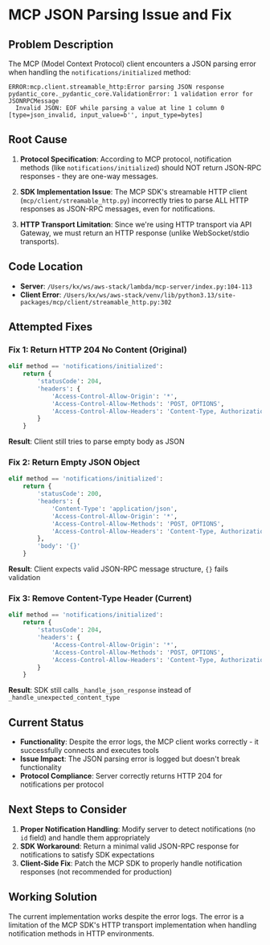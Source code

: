 # MCP JSON Parsing Issue and Fix

## Problem Description

The MCP (Model Context Protocol) client encounters a JSON parsing error when handling the `notifications/initialized` method:

```
ERROR:mcp.client.streamable_http:Error parsing JSON response
pydantic_core._pydantic_core.ValidationError: 1 validation error for JSONRPCMessage
  Invalid JSON: EOF while parsing a value at line 1 column 0 [type=json_invalid, input_value=b'', input_type=bytes]
```

## Root Cause

1. **Protocol Specification**: According to MCP protocol, notification methods (like `notifications/initialized`) should NOT return JSON-RPC responses - they are one-way messages.

2. **SDK Implementation Issue**: The MCP SDK's streamable HTTP client (`mcp/client/streamable_http.py`) incorrectly tries to parse ALL HTTP responses as JSON-RPC messages, even for notifications.

3. **HTTP Transport Limitation**: Since we're using HTTP transport via API Gateway, we must return an HTTP response (unlike WebSocket/stdio transports).

## Code Location

- **Server**: `/Users/kx/ws/aws-stack/lambda/mcp-server/index.py:104-113`
- **Client Error**: `/Users/kx/ws/aws-stack/venv/lib/python3.13/site-packages/mcp/client/streamable_http.py:302`

## Attempted Fixes

### Fix 1: Return HTTP 204 No Content (Original)
```python
elif method == 'notifications/initialized':
    return {
        'statusCode': 204,
        'headers': {
            'Access-Control-Allow-Origin': '*',
            'Access-Control-Allow-Methods': 'POST, OPTIONS', 
            'Access-Control-Allow-Headers': 'Content-Type, Authorization'
        }
    }
```
**Result**: Client still tries to parse empty body as JSON

### Fix 2: Return Empty JSON Object  
```python
elif method == 'notifications/initialized':
    return {
        'statusCode': 200,
        'headers': {
            'Content-Type': 'application/json',
            'Access-Control-Allow-Origin': '*',
            'Access-Control-Allow-Methods': 'POST, OPTIONS',
            'Access-Control-Allow-Headers': 'Content-Type, Authorization'
        },
        'body': '{}'
    }
```
**Result**: Client expects valid JSON-RPC message structure, `{}` fails validation

### Fix 3: Remove Content-Type Header (Current)
```python
elif method == 'notifications/initialized':
    return {
        'statusCode': 204,
        'headers': {
            'Access-Control-Allow-Origin': '*',
            'Access-Control-Allow-Methods': 'POST, OPTIONS',
            'Access-Control-Allow-Headers': 'Content-Type, Authorization'
        }
    }
```
**Result**: SDK still calls `_handle_json_response` instead of `_handle_unexpected_content_type`

## Current Status

- **Functionality**: Despite the error logs, the MCP client works correctly - it successfully connects and executes tools
- **Issue Impact**: The JSON parsing error is logged but doesn't break functionality  
- **Protocol Compliance**: Server correctly returns HTTP 204 for notifications per protocol

## Next Steps to Consider

1. **Proper Notification Handling**: Modify server to detect notifications (no `id` field) and handle them appropriately
2. **SDK Workaround**: Return a minimal valid JSON-RPC response for notifications to satisfy SDK expectations
3. **Client-Side Fix**: Patch the MCP SDK to properly handle notification responses (not recommended for production)

## Working Solution

The current implementation works despite the error logs. The error is a limitation of the MCP SDK's HTTP transport implementation when handling notification methods in HTTP environments.